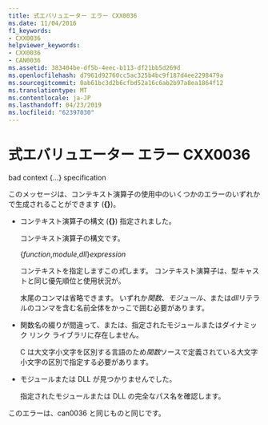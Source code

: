 ```yaml
---
title: 式エバリュエーター エラー CXX0036
ms.date: 11/04/2016
f1_keywords:
- CXX0036
helpviewer_keywords:
- CXX0036
- CAN0036
ms.assetid: 383404be-df5b-4eec-b113-df21bb5d269d
ms.openlocfilehash: d7961d92760cc5ac325b4bc9f187d4ee2298479a
ms.sourcegitcommit: 0ab61bc3d2b6cfbd52a16c6ab2b97a8ea1864f12
ms.translationtype: MT
ms.contentlocale: ja-JP
ms.lasthandoff: 04/23/2019
ms.locfileid: "62397030"
---
```

# <a name="expression-evaluator-error-cxx0036"></a>式エバリュエーター エラー CXX0036

bad context {...} specification

このメッセージは、コンテキスト演算子の使用中のいくつかのエラーのいずれかで生成されることができます (**{}**)。

- コンテキスト演算子の構文 (**{}**) 指定されました。

   コンテキスト演算子の構文です。

     {*function*,*module*,*dll*}*expression*

   コンテキストを指定しますこの*式*します。 コンテキスト演算子は、型キャストと同じ優先順位と使用状況が。

   末尾のコンマは省略できます。 いずれか*関数*、*モジュール*、または*dll*リテラルのコンマを含む名前全体をかっこで囲む必要があります。

- 関数名の綴りが間違って、または、指定されたモジュールまたはダイナミック リンク ライブラリに存在しません。

   C は大文字小文字を区別する言語のため*関数*ソースで定義されている大文字小文字の区別で指定する必要があります。

- モジュールまたは DLL が見つかりませんでした。

   指定されたモジュールまたは DLL の完全なパス名を確認します。

このエラーは、can0036 と同じものと同じです。